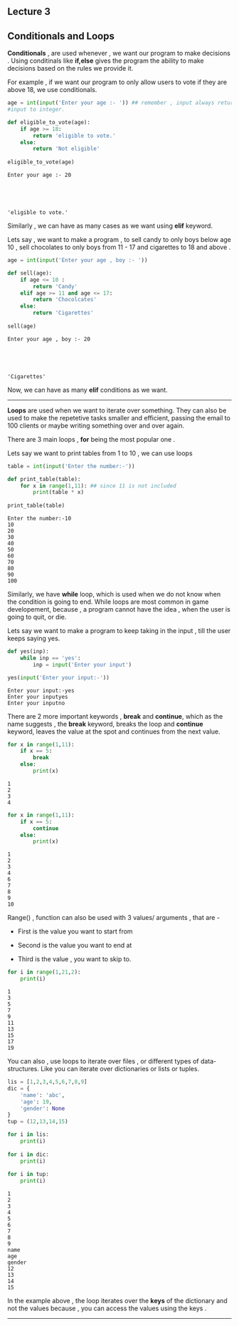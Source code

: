 
## Lecture 3

## Conditionals and Loops

__Conditionals__ , are used whenever , we want our program to make decisions . Using conditinals like __if,else__ gives the program the ability to make decisions based on the rules we provide it.

For example , if we want our program to only allow users to vote if they are above 18, we use conditionals.


```python
age = int(input('Enter your age :- ')) ## remember , input always returns a string . So keep in mind to convert the integer 
#input to integer.

def eligible_to_vote(age):
    if age >= 18:
        return 'eligible to vote.'
    else:
        return 'Not eligible'
    
eligible_to_vote(age)
```

    Enter your age :- 20
    




    'eligible to vote.'



Similarly , we can have as many cases as we want using __elif__ keyword.

Lets say , we want to make a program , to sell candy to only boys below age 10 , sell chocolates to only boys from 11 - 17 and cigarettes to 18 and above .


```python
age = int(input('Enter your age , boy :- '))

def sell(age):
    if age <= 10 :
        return 'Candy'
    elif age >= 11 and age <= 17:
        return 'Chocolcates'
    else:
        return 'Cigarettes'
    
sell(age)
```

    Enter your age , boy :- 20
    




    'Cigarettes'



Now, we can have as many __elif__ conditions as we want.

---

__Loops__ are used when we want to iterate over something. They can also be used to make the repetetive tasks smaller and efficient, passing the email to 100 clients or maybe writing something over and over again.

There are 3 main loops , __for__ being the most popular one .

Lets say we want to print tables from 1 to 10 , we can use loops



```python
table = int(input('Enter the number:-'))

def print_table(table):
    for x in range(1,11): ## since 11 is not included
        print(table * x)
    
print_table(table)
```

    Enter the number:-10
    10
    20
    30
    40
    50
    60
    70
    80
    90
    100
    

Similarly, we have __while__ loop, which is used when we do not know when the condition is going to end. While loops are most common in game developement, because , a program cannot have the idea , when the user is going to quit, or die.

Lets say we want to make a program to keep taking in the input , till the user keeps saying yes.


```python
def yes(inp):
    while inp == 'yes':
        inp = input('Enter your input')

yes(input('Enter your input:-'))
```

    Enter your input:-yes
    Enter your inputyes
    Enter your inputno
    

There are 2 more important keywords , __break__ and __continue__, which as the name suggests , the __break__ keyword, breaks the loop and __continue__ keyword, leaves the value at the spot and continues from the next value.


```python
for x in range(1,11):
    if x == 5:
        break
    else:
        print(x)
```

    1
    2
    3
    4
    


```python
for x in range(1,11):
    if x == 5:
        continue
    else:
        print(x)
```

    1
    2
    3
    4
    6
    7
    8
    9
    10
    

Range() , function can also be used with 3 values/ arguments , that are -

- First is the value you want to start from

- Second is the value you want to end at

- Third is the value , you want to skip to.


```python
for i in range(1,21,2):
    print(i)
```

    1
    3
    5
    7
    9
    11
    13
    15
    17
    19
    

You can also , use loops to iterate over files , or different types of data-structures. Like you can iterate over dictionaries or lists or tuples.


```python
lis = [1,2,3,4,5,6,7,8,9]
dic = {
    'name': 'abc',
    'age': 19,
    'gender': None
}
tup = (12,13,14,15)

for i in lis:
    print(i)
    
for i in dic:
    print(i)
    
for i in tup:
    print(i)
```

    1
    2
    3
    4
    5
    6
    7
    8
    9
    name
    age
    gender
    12
    13
    14
    15
    

In the example above , the loop iterates over the __keys__ of the dictionary and not the values because , you can access the values using the keys .

----
